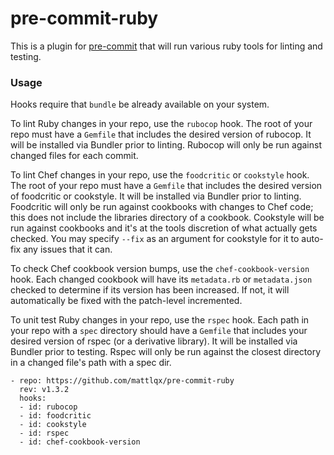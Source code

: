 # pre-commit-ruby

This is a plugin for [pre-commit](https://pre-commit.com) that will run various ruby tools for linting and testing.

### Usage

Hooks require that `bundle` be already available on your system.

To lint Ruby changes in your repo, use the `rubocop` hook. The root of your repo must have a `Gemfile` that includes the desired version of rubocop. It will be installed via Bundler prior to linting. Rubocop will only be run against changed files for each commit.

To lint Chef changes in your repo, use the `foodcritic` or `cookstyle` hook. The root of your repo must have a `Gemfile` that includes the desired version of foodcritic or cookstyle. It will be installed via Bundler prior to linting. Foodcritic will only be run against cookbooks with changes to Chef code; this does not include the libraries directory of a cookbook. Cookstyle will be run against cookbooks and it's at the tools discretion of what actually gets checked. You may specify `--fix` as an argument for cookstyle for it to auto-fix any issues that it can.

To check Chef cookbook version bumps, use the `chef-cookbook-version` hook. Each changed cookbook will have its `metadata.rb` or `metadata.json` checked to determine if its version has been increased. If not, it will automatically be fixed with the patch-level incremented.

To unit test Ruby changes in your repo, use the `rspec` hook. Each path in your repo with a `spec` directory should have a `Gemfile` that includes your desired version of rspec (or a derivative library). It will be installed via Bundler prior to testing. Rspec will only be run against the closest directory in a changed file's path with a spec dir.

    - repo: https://github.com/mattlqx/pre-commit-ruby
      rev: v1.3.2
      hooks:
      - id: rubocop
      - id: foodcritic
      - id: cookstyle
      - id: rspec
      - id: chef-cookbook-version
